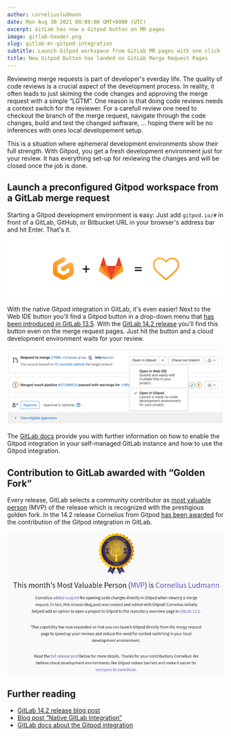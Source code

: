 ```yaml
---
author: corneliusludmann
date: Mon Aug 30 2021 08:08:08 GMT+0000 (UTC)
excerpt: GitLab has now a Gitpod button on MR pages
image: gitlab-header.png
slug: gitlab-mr-gitpod-integration
subtitle: Launch Gitpod workspace from GitLab MR pages with one click
title: New Gitpod Button has landed on GitLab Merge Request Pages
---
```


<script context="module">
  export const prerender = true;
</script>

Reviewing merge requests is part of developer's everday life. The quality of code reviews is a crucial aspect of the development process. In reality, it often leads to just skiming the code changes and approving the merge request with a simple “LGTM”. One reason is that doing code reviews needs a context switch for the reviewer. For a carefull review one need to checkout the branch of the merge request, navigate through the code changes, build and test the changed software, … hoping there will be no inferences with ones local developement setup.

This is a situation where ephemeral development environments show their full strength. With Gitpod, you get a fresh development environment just for your review. It has everything set-up for reviewing the changes and will be closed once the job is done.

## Launch a preconfigured Gitpod workspace from a GitLab merge request

Starting a Gitpod development environment is easy: Just add `gitpod.io/#` in front of a GitLab, GitHub, or Bitbucket URL in your browser's address bar and hit Enter. That's it.

![Gitpod loves GitLab](../../../static/images/blog/gitlab-mr-gitpod-integration/gitpod-loves-gitlab.png)

With the native Gitpod integration in GitLab, it's even easier! Next to the Web IDE button you'll find a Gitpod button in a drop-down menu that [has been introduced in GitLab 13.5](/blog/gitlab-integration). With the [GitLab 14.2 release](https://about.gitlab.com/releases/2021/08/22/gitlab-14-2-released/) you'll find this button even on the merge request pages. Just hit the button and a cloud development environment waits for your review.

![Gitpod button on GitLab merge request](../../../static/images/blog/gitlab-mr-gitpod-integration/create-gitpod-in-mr-view.png)

The [GitLab docs](https://docs.gitlab.com/ee/integration/gitpod.html) provide you with further information on how to enable the Gitpod integration in your self-managed GitLab instance and how to use the Gitpod integration.

## Contribution to GitLab awarded with “Golden Fork”

Every release, GitLab selects a community contributor as [most valuable person](https://about.gitlab.com/community/mvp/) (MVP) of the release which is recognized with the prestigious golden fork. In the 14.2 release Cornelius from Gitpod [has been awarded](https://about.gitlab.com/releases/2021/08/22/gitlab-14-2-released/#mvp) for the contribution of the Gitpod integration in GitLab.

![GitLab MVP of release 14.2](../../../static/images/blog/gitlab-mr-gitpod-integration/gitlab-mvp.png)

## Further reading

- [GitLab 14.2 release blog post](https://about.gitlab.com/releases/2021/08/22/gitlab-14-2-released/)
- [Blog post “Native GitLab Integration”](https://www.gitpod.io/blog/gitlab-integration)
- [GitLab docs about the Gitpod integration](https://docs.gitlab.com/ee/integration/gitpod.html)
